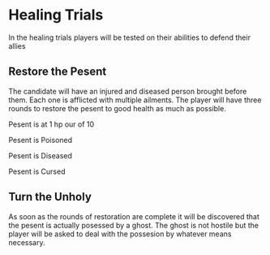 # Healing Trials

In the healing trials players will be tested on their abilities to defend their allies

## Restore the Pesent

The candidate will have an injured and diseased person brought before them. Each one is afflicted with multiple ailments. The player will have three rounds to restore the pesent to good health as much as possible. 

Pesent is at 1 hp our of 10

Pesent is Poisoned

Pesent is Diseased

Pesent is Cursed

## Turn the Unholy

As soon as the rounds of restoration are complete it will be discovered that the pesent is actually posessed by a ghost. The ghost is not hostile but the player will be asked to deal with the possesion by whatever means necessary.
